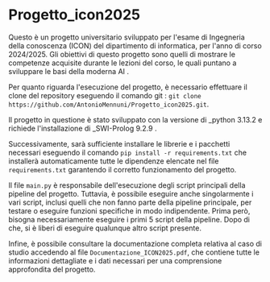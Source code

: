 # Progetto_icon2025
Questo è un progetto universitario sviluppato per l'esame di Ingegneria della conoscenza (ICON) del dipartimento di informatica, per l'anno di corso 2024/2025. Gli obiettivi di questo progetto sono quelli di mostrare le competenze acquisite durante le lezioni del corso, le quali puntano a sviluppare le basi della moderna AI .

Per quanto riguarda l'esecuzione del progetto, è necessario effettuare il clone del repository eseguendo il comando git : `git clone https://github.com/AntonioMennuni/Progetto_icon2025.git`. 

Il progetto in questione è stato sviluppato con la versione di _python 3.13.2 e richiede l'installazione di _SWI-Prolog 
9.2.9 .

Successivamente, sarà sufficiente installare le librerie e i pacchetti necessari eseguendo il comando `pip install -r requirements.txt` che installerà automaticamente tutte le dipendenze elencate nel file `requirements.txt` garantendo il corretto funzionamento del progetto. 

Il file `main.py` è responsabile dell'esecuzione degli script principali della pipeline del progetto. Tuttavia, è possibile eseguire anche singolarmente i vari script, inclusi quelli che non fanno parte della pipeline principale, per testare o eseguire funzioni specifiche in modo indipendente. Prima però, bisogna necessariamente eseguire i primi 5 script della pipeline. Dopo di che, si è liberi di eseguire qualunque altro script presente.

Infine, è possibile consultare la documentazione completa relativa al caso di studio accedendo al file `Documentazione_ICON2025.pdf`, che contiene tutte le informazioni dettagliate e i dati necessari per una comprensione approfondita del progetto.
